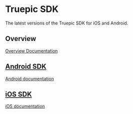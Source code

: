 Truepic SDK
=
The latest versions of the Truepic SDK for iOS and Android. 

## Overview

[Overview Documentation](TruepicSDK_Overview.pdf)

## [Android SDK](/Android/)

 [Android documentation](/iOS/Truepic_Android_SDK.pdf)

## [iOS SDK](/iOS/)

 [iOS documentation](/iOS/Truepic_iOS_SDK.pdf)





